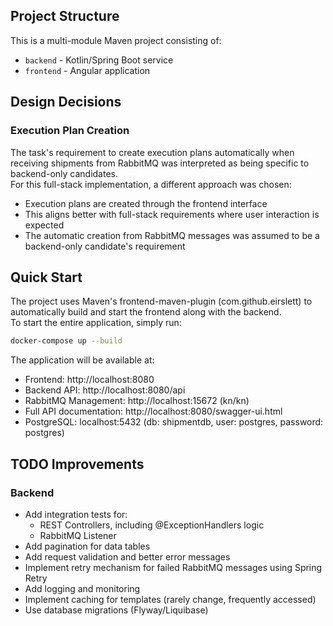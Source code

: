 ## Project Structure
This is a multi-module Maven project consisting of:
- `backend` - Kotlin/Spring Boot service
- `frontend` - Angular application

## Design Decisions

### Execution Plan Creation
The task's requirement to create execution plans automatically when receiving shipments from RabbitMQ was interpreted as being specific to backend-only candidates.  
For this full-stack implementation, a different approach was chosen:
- Execution plans are created through the frontend interface
- This aligns better with full-stack requirements where user interaction is expected
- The automatic creation from RabbitMQ messages was assumed to be a backend-only candidate's requirement

## Quick Start

The project uses Maven's frontend-maven-plugin (com.github.eirslett) to automatically build and start the frontend along with the backend.  
To start the entire application, simply run:

```bash
docker-compose up --build
```

The application will be available at:
- Frontend: http://localhost:8080
- Backend API: http://localhost:8080/api
- RabbitMQ Management: http://localhost:15672 (kn/kn)
- Full API documentation: http://localhost:8080/swagger-ui.html
- PostgreSQL: localhost:5432 (db: shipmentdb, user: postgres, password: postgres)

## TODO Improvements

### Backend
- Add integration tests for:
  - REST Controllers, including @ExceptionHandlers logic
  - RabbitMQ Listener
- Add pagination for data tables
- Add request validation and better error messages
- Implement retry mechanism for failed RabbitMQ messages using Spring Retry
- Add logging and monitoring
- Implement caching for templates (rarely change, frequently accessed)
- Use database migrations (Flyway/Liquibase)
